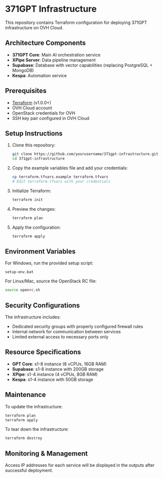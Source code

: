 # 371GPT Infrastructure

This repository contains Terraform configuration for deploying 371GPT infrastructure on OVH Cloud.

## Architecture Components

- **371GPT Core**: Main AI orchestration service
- **XPipe Server**: Data pipeline management
- **Supabase**: Database with vector capabilities (replacing PostgreSQL + MongoDB)
- **Kespa**: Automation service

## Prerequisites

- [Terraform](https://www.terraform.io/downloads.html) (v1.0.0+)
- OVH Cloud account
- OpenStack credentials for OVH
- SSH key pair configured in OVH Cloud

## Setup Instructions

1. Clone this repository:
   ```bash
   git clone https://github.com/yourusername/371gpt-infrastructure.git
   cd 371gpt-infrastructure
   ```

2. Copy the example variables file and add your credentials:
   ```bash
   cp terraform.tfvars.example terraform.tfvars
   # Edit terraform.tfvars with your credentials
   ```

3. Initialize Terraform:
   ```bash
   terraform init
   ```

4. Preview the changes:
   ```bash
   terraform plan
   ```

5. Apply the configuration:
   ```bash
   terraform apply
   ```

## Environment Variables

For Windows, run the provided setup script:
```
setup-env.bat
```

For Linux/Mac, source the OpenStack RC file:
```bash
source openrc.sh
```

## Security Configurations

The infrastructure includes:
- Dedicated security groups with properly configured firewall rules
- Internal network for communication between services
- Limited external access to necessary ports only

## Resource Specifications

- **GPT Core**: s1-8 instance (8 vCPUs, 16GB RAM)
- **Supabase**: s1-8 instance with 200GB storage
- **XPipe**: s1-4 instance (4 vCPUs, 8GB RAM)
- **Kespa**: s1-4 instance with 50GB storage

## Maintenance

To update the infrastructure:
```bash
terraform plan
terraform apply
```

To tear down the infrastructure:
```bash
terraform destroy
```

## Monitoring & Management

Access IP addresses for each service will be displayed in the outputs after successful deployment. 